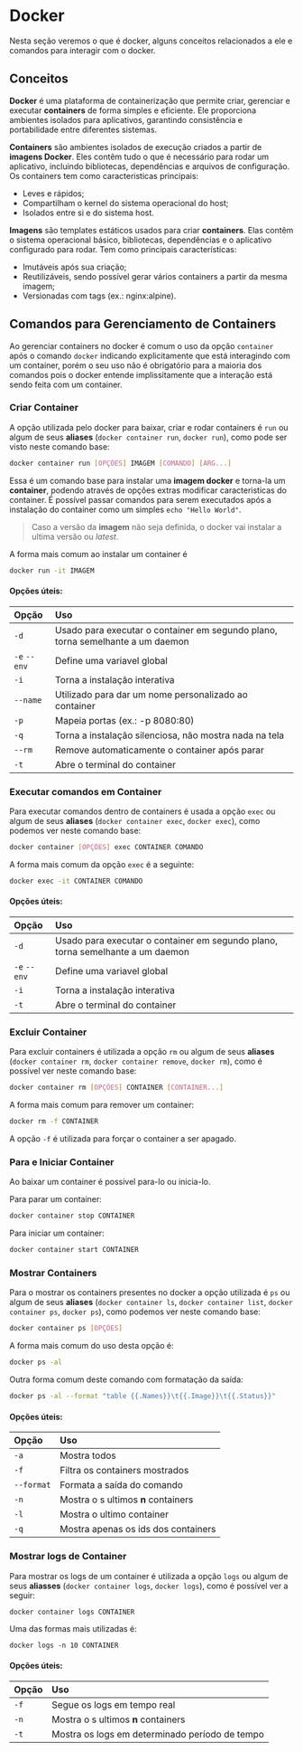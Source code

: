 # Docker
Nesta seção veremos o que é docker, alguns conceitos relacionados a ele e comandos para interagir com o docker.

## Conceitos
**Docker** é uma plataforma de containerização que permite criar, gerenciar e executar **containers** de forma simples e eficiente. Ele proporciona ambientes isolados para aplicativos, garantindo consistência e portabilidade entre diferentes sistemas.

**Containers** são ambientes isolados de execução criados a partir de **imagens Docker**. Eles contêm tudo o que é necessário para rodar um aplicativo, incluindo bibliotecas, dependências e arquivos de configuração. Os containers tem como caracteristicas principais:
- Leves e rápidos;
- Compartilham o kernel do sistema operacional do host;
- Isolados entre si e do sistema host.

**Imagens** são templates estáticos usados para criar **containers**. Elas contêm o sistema operacional básico, bibliotecas, dependências e o aplicativo configurado para rodar. Tem como principais características:
- Imutáveis após sua criação;
- Reutilizáveis, sendo possível gerar vários containers a partir da mesma imagem;
- Versionadas com tags (ex.: nginx:alpine).

## Comandos para Gerenciamento de Containers
Ao gerenciar containers no docker é comum o uso da opção `container` após o comando `docker` indicando explicitamente que está interagindo com um container, porém o seu uso não é obrigatório para a maioria dos comandos pois o docker entende implissitamente que a interação está sendo feita com um container.

### Criar Container
A opção utilizada pelo docker para baixar, criar e rodar containers é `run` ou algum de seus **aliases** (`docker container run`, `docker run`), como pode ser visto neste comando base:
```bash
docker container run [OPÇÕES] IMAGEM [COMANDO] [ARG...]
```

Essa é um comando base para instalar uma **imagem docker** e torna-la um **container**, podendo através de opções extras modificar caracteristicas do container. É possível passar comandos para serem executados após a instalação do container como um simples `echo "Hello World"`.

> Caso a versão da **imagem** não seja definida, o docker vai instalar a ultima versão ou *latest*.

A forma mais comum ao instalar um container é 
```bash
docker run -it IMAGEM
```

#### Opções úteis:
|Opção|Uso|
|:----|:--|
|`-d`| Usado para executar o container em segundo plano, torna semelhante a um daemon|
|`-e` `--env`| Define uma variavel global|
|`-i` | Torna a instalação interativa|
|`--name`| Utilizado para dar um nome personalizado ao container|
|`-p`| Mapeia portas (ex.: -p 8080:80)|
|`-q`| Torna a instalação silenciosa, não mostra nada na tela|
|`--rm`| Remove automaticamente o container após parar|
|`-t`| Abre o terminal do container|


### Executar comandos em Container
Para executar comandos dentro de containers é usada a opção `exec` ou algum de seus **aliases** (`docker container exec`, `docker exec`), como podemos ver neste comando base:
```bash
docker container [OPÇÔES] exec CONTAINER COMANDO
```

A forma mais comum da opção `exec` é a seguinte:
```bash
docker exec -it CONTAINER COMANDO
```

#### Opções úteis:
|Opção|Uso|
|:----|:--|
|`-d`| Usado para executar o container em segundo plano, torna semelhante a um daemon|
|`-e` `--env`| Define uma variavel global|
|`-i` | Torna a instalação interativa|
|`-t`| Abre o terminal do container|


### Excluir Container
Para excluir containers é utilizada a opção `rm` ou algum de seus **aliases** (`docker container rm`, `docker container remove`, `docker rm`), como é possível ver neste comando base:
```bash
docker container rm [OPÇÕES] CONTAINER [CONTAINER...]
```

A forma mais comum para remover um container:
```bash
docker rm -f CONTAINER
```
A opção `-f` é utilizada para forçar o container a ser apagado.


### Para e Iniciar Container
Ao baixar um container é possivel para-lo ou inicia-lo.

Para parar um container:
```bash
docker container stop CONTAINER
```

Para iniciar um container:
```bash
docker container start CONTAINER
```

### Mostrar Containers
Para o mostrar os containers presentes no docker a opção utilizada é `ps` ou algum de seus **aliases** (`docker container ls`, `docker container list`, `docker container ps`, `docker ps`), como podemos ver neste comando base:
```bash
docker container ps [OPÇÕES]
```

A forma mais comum do uso desta opção é:
```bash
docker ps -al
```

Outra forma comum deste comando com formatação da saída:
```bash
docker ps -al --format "table {{.Names}}\t{{.Image}}\t{{.Status}}"
```

#### Opções úteis:
|Opção|Uso|
|:----|:--|
|`-a`| Mostra todos|
|`-f`| Filtra os containers mostrados|
|`--format`| Formata a saída do comando|
|`-n` | Mostra o s ultimos **n** containers|
|`-l`| Mostra o ultimo container|
|`-q`| Mostra apenas os ids dos containers|


### Mostrar logs de Container
Para mostrar os logs de um container é utilizada a opção `logs` ou algum de seus **aliasses** (`docker container logs`, `docker logs`), como é possível ver a seguir:
```bash
docker container logs CONTAINER
```

Uma das formas mais utilizadas é:
```
docker logs -n 10 CONTAINER
```

#### Opções úteis:
|Opção|Uso|
|:----|:--|
|`-f`| Segue os logs em tempo real|
|`-n`| Mostra o s ultimos **n** containers|
|`-t`| Mostra os logs em determinado período de tempo|